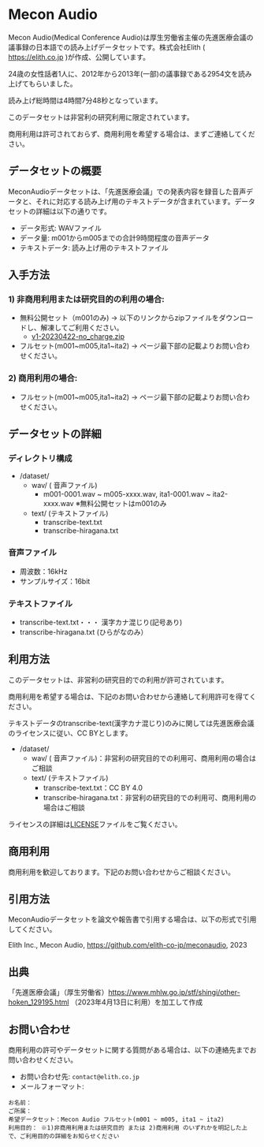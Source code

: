 # Mecon Audio

Mecon Audio(Medical Conference Audio)は厚生労働省主催の先進医療会議の議事録の日本語での読み上げデータセットです。株式会社Elith ( https://elith.co.jp )が作成、公開しています。

24歳の女性話者1人に、2012年から2013年(一部)の議事録である2954文を読み上げてもらいました。

読み上げ総時間は4時間7分48秒となっています。

このデータセットは非営利の研究利用に限定されています。

商用利用は許可されておらず、商用利用を希望する場合は、まずご連絡してください。

## データセットの概要

MeconAudioデータセットは、「先進医療会議」での発表内容を録音した音声データと、それに対応する読み上げ用のテキストデータが含まれています。データセットの詳細は以下の通りです。

- データ形式: WAVファイル
- データ量: m001からm005までの合計9時間程度の音声データ
- テキストデータ: 読み上げ用のテキストファイル

## 入手方法

### 1) 非商用利用または研究目的の利用の場合:
- 無料公開セット（m001のみ) -> 以下のリンクからzipファイルをダウンロードし、解凍してご利用ください。
  * [v1-20230422-no_charge.zip](https://drive.google.com/file/d/1fR3Y-TRdow9T9Se2HQVwHIbJrZBijvV5/view?usp=share_link)
- フルセット(m001~m005,ita1~ita2) → ページ最下部の記載よりお問い合わせください。
### 2) 商用利用の場合:
- フルセット(m001~m005,ita1~ita2) → ページ最下部の記載よりお問い合わせください。

## データセットの詳細
### ディレクトリ構成
- /dataset/
  - wav/ ( 音声ファイル)
    - m001-0001.wav ~ m005-xxxx.wav, ita1-0001.wav ~ ita2-xxxx.wav ※無料公開セットはm001のみ
  - text/ (テキストファイル)
    - transcribe-text.txt
    - transcribe-hiragana.txt

### 音声ファイル
- 周波数：16kHz
- サンプルサイズ：16bit

### テキストファイル
- transcribe-text.txt・・・ 漢字カナ混じり(記号あり)
- transcribe-hiragana.txt (ひらがなのみ）

## 利用方法

このデータセットは、非営利の研究目的での利用が許可されています。

商用利用を希望する場合は、下記のお問い合わせから連絡して利用許可を得てください。

テキストデータのtranscribe-text(漢字カナ混じり)のみに関しては先進医療会議のライセンスに従い、CC BYとします。

- /dataset/
  - wav/ ( 音声ファイル)：非営利の研究目的での利用可、商用利用の場合はご相談
  - text/ (テキストファイル)
    - transcribe-text.txt：CC BY 4.0
    - transcribe-hiragana.txt：非営利の研究目的での利用可、商用利用の場合はご相談

ライセンスの詳細は[LICENSE](https://github.com/elith-co-jp/meconaudio/blob/main/LICENSE)ファイルをご覧ください。

## 商用利用
商用利用を歓迎しております。下記のお問い合わせからご相談ください。

## 引用方法

MeconAudioデータセットを論文や報告書で引用する場合は、以下の形式で引用してください。

Elith Inc., Mecon Audio, https://github.com/elith-co-jp/meconaudio, 2023

## 出典

「先進医療会議」（厚生労働省）https://www.mhlw.go.jp/stf/shingi/other-hoken_129195.html （2023年4月13日に利用）を加工して作成

## お問い合わせ

商用利用の許可やデータセットに関する質問がある場合は、以下の連絡先までお問い合わせください。

- お問い合わせ先: `contact@elith.co.jp`
- メールフォーマット:
```
お名前：
ご所属：
希望データセット：Mecon Audio フルセット(m001 ~ m005, ita1 ~ ita2)
利用目的： ※1)非商用利用または研究目的 または 2)商用利用 のいずれかを明記した上で、ご利用目的の詳細をお知らせください
```
